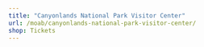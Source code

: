 ```yaml
---
title: "Canyonlands National Park Visitor Center"
url: /moab/canyonlands-national-park-visitor-center/
shop: Tickets
---
```

